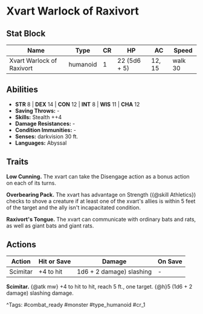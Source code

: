 # Xvart Warlock of Raxivort

## Stat Block

| Name | Type | CR | HP | AC | Speed |
|------|------|----|----|----|-------|
| Xvart Warlock of Raxivort | humanoid | 1 | 22 (5d6 + 5) | 12, 15 | walk 30 |

## Abilities

- **STR** 8 | **DEX** 14 | **CON** 12 | **INT** 8 | **WIS** 11 | **CHA** 12
- **Saving Throws:** -  
- **Skills:** Stealth ++4  
- **Damage Resistances:** -  
- **Condition Immunities:** -  
- **Senses:** darkvision 30 ft.  
- **Languages:** Abyssal

## Traits

**Low Cunning.** The xvart can take the Disengage action as a bonus action on each of its turns.

**Overbearing Pack.** The xvart has advantage on Strength ({@skill Athletics}) checks to shove a creature if at least one of the xvart's allies is within 5 feet of the target and the ally isn't incapacitated condition.

**Raxivort's Tongue.** The xvart can communicate with ordinary bats and rats, as well as giant bats and giant rats.


## Actions

| Action | Hit or Save | Damage | On Save |
|--------|--------------|--------|----------|
| Scimitar | +4 to hit | 1d6 + 2 damage) slashing | - |

**Scimitar.** {@atk mw} +4 to hit to hit, reach 5 ft., one target. {@h}5 (1d6 + 2 damage) slashing damage.


^Tags: #combat_ready #monster #type_humanoid #cr_1
